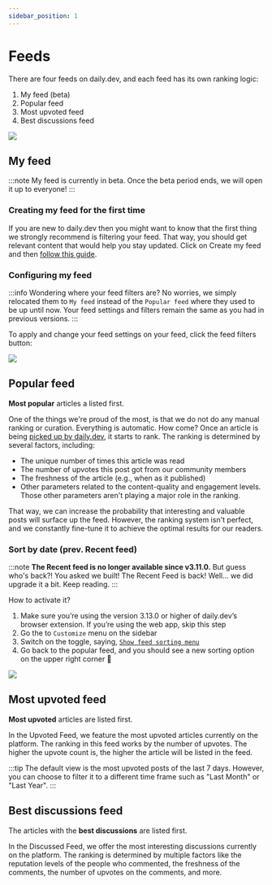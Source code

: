 ```yaml
---
sidebar_position: 1
---
```


# Feeds

There are four feeds on daily.dev, and each feed has its own ranking logic:

1. My feed (beta)
2. Popular feed 
3. Most upvoted feed
4. Best discussions feed

![](https://daily-now-res.cloudinary.com/image/upload/v1641896166/docs/87532f59-b548-40b4-9f3d-c93043196a81.png)

## My feed

:::note
My feed is currently in beta. Once the beta period ends, we will open it up to everyone!
::: 

### 

### Creating my feed for the first time
If you are new to daily.dev then you might want to know that the first thing we strongly recommend is filtering your feed. That way, you should get relevant content that would help you stay updated. Click on Create my feed and then [follow this guide](../settingyourfeed/filtering-content-feed.md).

### Configuring my feed

:::info
Wondering where your feed filters are? No worries, we simply relocated them to `My feed` instead of the `Popular feed` where they used to be up until now. Your feed settings and filters remain the same as you had in previous versions. 
:::

To apply and change your feed settings on your feed, click the feed filters button:

![](https://daily-now-res.cloudinary.com/image/upload/v1641896926/docs/4a577d6a-23bf-4d94-8141-d5681cc564c8.png)

## Popular feed 

**Most popular** articles a listed first.

One of the things we're proud of the most, is that we do not do any manual ranking or curation. Everything is automatic. How come? Once an article is being [picked up by daily.dev](../how-does-daily-dev-work/how-to-get-featured.md), it starts to rank. The ranking is determined by several factors, including:

* The unique number of times this article was read
* The number of upvotes this post got from our community members
* The freshness of the article (e.g., when as it published)
* Other parameters related to the content-quality and engagement levels. Those other parameters aren't playing a major role in the ranking.

That way, we can increase the probability that interesting and valuable posts will surface up the feed. However, the ranking system isn't perfect, and we constantly fine-tune it to achieve the optimal results for our readers.

### Sort by date (prev. Recent feed)

:::note
**The Recent feed is no longer available since v3.11.0.** But guess who's back?! You asked we built! The Recent Feed is back! Well… we did upgrade it a bit. Keep reading.
:::

How to activate it?
1. Make sure you’re using the version 3.13.0 or higher of daily.dev’s browser extension. If you’re using the web app, skip this step
2. Go the to `Customize` menu on the sidebar
3. Switch on the toggle, saying, [`Show feed sorting menu`](../customize-your-feed/preferences.md)
4. Go back to the popular feed, and you should see a new sorting option on the upper right corner 👀

![](https://daily-now-res.cloudinary.com/image/upload/v1642427116/docs/Screen_Shot_2022-01-17_at_15.43.51.png)

## Most upvoted feed

**Most upvoted** articles are listed first.

In the Upvoted Feed, we feature the most upvoted articles currently on the platform. The ranking in this feed works by the number of upvotes. The higher the upvote count is, the higher the article will be listed in the feed.

:::tip
The default view is the most upvoted posts of the last 7 days. However, you can choose to filter it to a different time frame such as "Last Month" or "Last Year".
:::

## Best discussions feed

The articles with the **best discussions** are listed first.

In the Discussed Feed, we offer the most interesting discussions currently on the platform. The ranking is determined by multiple factors like the reputation levels of the people who commented, the freshness of the comments, the number of upvotes on the comments, and more.


